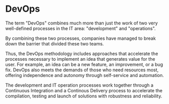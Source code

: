 # DevOps
<p>
The term "DevOps" combines much more than just the work of two very well-defined processes in the IT area: "development" and "operations".</p>
<p>By combining these two processes, companies have managed to break down the barrier that divided these two teams.</p>
<p>Thus, the DevOps methodology includes approaches that accelerate the processes necessary to implement an idea that generates value for the user. For example, an idea can be a new feature, an improvement, or a bug fix.
DevOps also meets the demands of those who need resources most, offering independence and autonomy through self-service and automation.</p>
<p>The development and  IT operation processes work together through a Continuous Integration and a Continous Delivery process to accelerate the compilation, testing and launch of solutions with robustness and reliability.</p>
